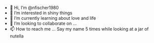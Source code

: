 - 👋 Hi, I’m @nfischer1980
- 👀 I’m interested in shiny things
- 🌱 I’m currently learning about love and life
- 💞️ I’m looking to collaborate on ...
- 📫 How to reach me ... Say my name 5 times while looking at a jar of nutella

<!---
nfischer1980/nfischer1980 is a ✨ special ✨ repository because its `README.md` (this file) appears on your GitHub profile.
You can click the Preview link to take a look at your changes.
--->
